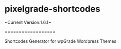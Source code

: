 pixelgrade-shortcodes
==================

~Current Version:1.6.1~

==================

Shortcodes Generator for wpGrade Wordpress Themes

